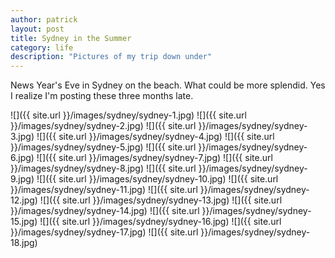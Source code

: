 ```yaml
---
author: patrick
layout: post
title: Sydney in the Summer
category: life
description: "Pictures of my trip down under"
---
```


News Year's Eve in Sydney on the beach. What could be more splendid. Yes I realize
I'm posting these three months late.

![]({{ site.url }}/images/sydney/sydney-1.jpg)
![]({{ site.url }}/images/sydney/sydney-2.jpg)
![]({{ site.url }}/images/sydney/sydney-3.jpg)
![]({{ site.url }}/images/sydney/sydney-4.jpg)
![]({{ site.url }}/images/sydney/sydney-5.jpg)
![]({{ site.url }}/images/sydney/sydney-6.jpg)
![]({{ site.url }}/images/sydney/sydney-7.jpg)
![]({{ site.url }}/images/sydney/sydney-8.jpg)
![]({{ site.url }}/images/sydney/sydney-9.jpg)
![]({{ site.url }}/images/sydney/sydney-10.jpg)
![]({{ site.url }}/images/sydney/sydney-11.jpg)
![]({{ site.url }}/images/sydney/sydney-12.jpg)
![]({{ site.url }}/images/sydney/sydney-13.jpg)
![]({{ site.url }}/images/sydney/sydney-14.jpg)
![]({{ site.url }}/images/sydney/sydney-15.jpg)
![]({{ site.url }}/images/sydney/sydney-16.jpg)
![]({{ site.url }}/images/sydney/sydney-17.jpg)
![]({{ site.url }}/images/sydney/sydney-18.jpg)
